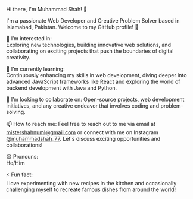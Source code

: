 

 Hi there, I'm Muhammad Shah! 👋

I'm a passionate Web Developer and Creative Problem Solver based in Islamabad, Pakistan. Welcome to my GitHub profile! 🚀

👀 I’m interested in:  
Exploring new technologies, building innovative web solutions, and collaborating on exciting projects that push the boundaries of digital creativity.

🌱 I’m currently learning:  
Continuously enhancing my skills in web development, diving deeper into advanced JavaScript frameworks like React and exploring the world of backend development with Java and Python.

💞️ I’m looking to collaborate on: 
Open-source projects, web development initiatives, and any creative endeavor that involves coding and problem-solving.

📫 How to reach me:
Feel free to reach out to me via email at mistershahnuml@gmail.com or connect with me on Instagram [@muhammadshah_77](https://www.instagram.com/muhammadshah_77/). Let's discuss exciting opportunities and collaborations!

😄 Pronouns:  
He/Him

⚡ Fun fact:  
I love experimenting with new recipes in the kitchen and occasionally challenging myself to recreate famous dishes from around the world!


<!---
mistershah-numl/mistershah-numl is a ✨ special ✨ repository because its `README.md` (this file) appears on your GitHub profile.
You can click the Preview link to take a look at your changes.
--->
